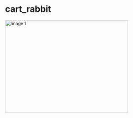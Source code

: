 # cart_rabbit

<img src="https://github.com/user-attachments/assets/3ee9f9b0-aa66-4605-89ca-453ee144a4bd" width="400" height="300" alt="Image 1">

